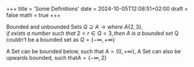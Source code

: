 
+++
title = 'Some Definitions'
date = 2024-10-05T12:08:51+02:00
draft = false
math = true 
+++

Bounded and unbounded Sets
$Q \supseteq A \rightarrow where \ A \{2,3\}, if \ exists \ a \ number \ such \ that \ 2<r \in Q <3, then \ A \ is \ a \ bounded  \ set$
Q couldn't be a bounded set as  $Q = \{-\infty, +\infty\}$

A Set can be bounded below, such that  $A = \{0, +\infty \}$, A Set can also be upwards bounded, such that$A = \{-\infty, 2 \}$